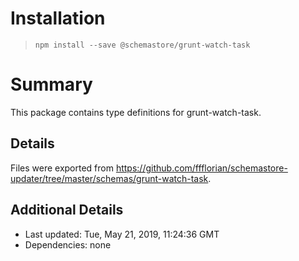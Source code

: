 # Installation
> `npm install --save @schemastore/grunt-watch-task`

# Summary
This package contains type definitions for grunt-watch-task.

## Details
Files were exported from https://github.com/ffflorian/schemastore-updater/tree/master/schemas/grunt-watch-task.

## Additional Details
* Last updated: Tue, May 21, 2019, 11:24:36 GMT
* Dependencies: none
